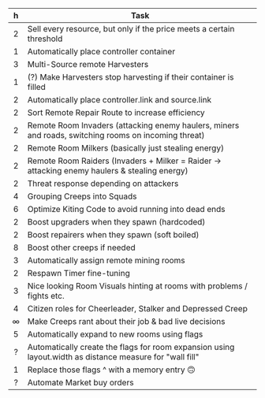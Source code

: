  h  |   Task 
:---:|  ----
 2  |   Sell every resource, but only if the price meets a certain threshold
 1  |   Automatically place controller container
 3  |   Multi-Source remote Harvesters
 1  |   (?) Make Harvesters stop harvesting if their container is filled
 2  |   Automatically place controller.link and source.link
 2  |   Sort Remote Repair Route to increase efficiency
 2  |   Remote Room Invaders (attacking enemy haulers, miners and roads, switching rooms on incoming threat)
 2  |   Remote Room Milkers (basically just stealing energy)
 2  |   Remote Room Raiders (Invaders + Milker = Raider -> attacking enemy haulers & stealing energy)
 2  |   Threat response depending on attackers
 4  |   Grouping Creeps into Squads
 6  |   Optimize Kiting Code to avoid running into dead ends
 2  |   Boost upgraders when they spawn (hardcoded)
 2  |   Boost repairers when they spawn (soft boiled)
 8  |   Boost other creeps if needed
 3  |   Automatically assign remote mining rooms
 2  |   Respawn Timer fine-tuning
 3  |   Nice looking Room Visuals hinting at rooms with problems / fights etc.
 4  |   Citizen roles for Cheerleader, Stalker and Depressed Creep
 ∞  |   Make Creeps rant about their job & bad live decisions
 5  |   Automatically expand to new rooms using flags
 ?  |   Automatically create the flags for room expansion using layout.width as distance measure for "wall fill"
 1  |   Replace those flags ^ with a memory entry :upside_down_face:
 ?  |   Automate Market buy orders 
